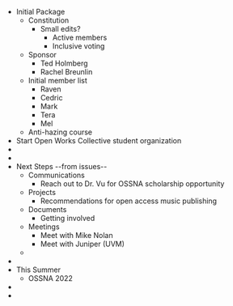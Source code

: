 - Initial Package
	- Constitution
		- Small edits?
			- Active members
			- Inclusive voting
	- Sponsor
		- Ted Holmberg
		- Rachel Breunlin
	- Initial member list
		- Raven
		- Cedric
		- Mark
		- Tera
		- Mel
	- Anti-hazing course
- Start Open Works Collective student organization
-
-
- Next Steps  --from issues--
	- Communications
		- Reach out to Dr. Vu for OSSNA scholarship opportunity
	- Projects
		- Recommendations for open access music publishing
	- Documents
		- Getting involved
	- Meetings
		- Meet with Mike Nolan
		- Meet with Juniper (UVM)
	-
-
- This Summer
	- OSSNA 2022
-
-